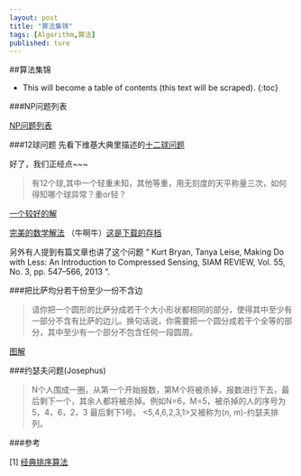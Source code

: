 ```yaml
---
layout: post
title: "算法集锦"
tags: [Algorithm,算法]
published: ture
---
```



##算法集锦

- This will become a table of contents (this text will be scraped).
{:toc}

###NP问题列表

[NP问题列表](http://en.wikipedia.org/wiki/List_of_NP-complete_problems)

###12球问题
先看下维基大典里描述的[十二球问题](http://zh-classical.wikipedia.org/wiki/%E5%8D%81%E4%BA%8C%E7%90%83%E5%95%8F%E9%A1%8C)  

好了，我们正经点~~~  

> 有12个球,其中一个轻重未知，其他等重，用无刻度的天平称量三次，如何得知哪个球异常？重or轻？

[一个较好的解](http://blog.renren.com/blog/240398193/753257500)

[完美的数学解法](http://freemind.pluskid.org/machine-learning/a-compressed-sense-of-compressive-sensing-ii/) （牛啊牛）[这是下载的存档](http://www.kuaipan.cn/file/id_160332705412677633.htm)

另外有人提到有篇文章也讲了这个问题 “ Kurt Bryan, Tanya Leise, Making Do with Less: An Introduction to Compressed Sensing, SIAM REVIEW, Vol. 55, No. 3, pp. 547–566, 2013 ”.

###把比萨均分若干份至少一份不含边
> 请你把一个圆形的比萨分成若干个大小形状都相同的部分，使得其中至少有一部分不含有比萨的边儿。换句话说，你需要把一个圆分成若干个全等的部分，其中至少有一个部分不包含任何一段圆周。

[图解](http://www.matrix67.com/blog/archives/5495)

###约瑟夫问题(Josephus)

> N个人围成一圈，从第一个开始报数，第M个将被杀掉，报数进行下去，最后剩下一个，其余人都将被杀掉。例如N=6，M=5，被杀掉的人的序号为5，4，6，2，3 最后剩下1号。 <5,4,6,2,3,1>又被称为(n, m)-约瑟夫排列。

###参考

[1] [经典排序算法][r1]

[r1]: http://www.cnblogs.com/kkun/archive/2011/11/23/2260312.html "经典排序算法"



